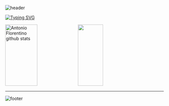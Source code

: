 ![header](https://capsule-render.vercel.app/api?type=waving&color=#FC8EAC&height=500&section=header&text=capsule%20render&fontSize=90)


[![Typing SVG](https://readme-typing-svg.herokuapp.com/?color=52009D&size=35&center=true&vCenter=true&width=1000&lines=Me+chamo+Antonio+Florentino+Junior;Tenho+27+anos+de+idade;Eu+estudo+Sistemas+de+informação;seja+bem-vindo!+:%29)](https://git.io/typing-svg)

<div align="left">  
  <img width="45%" height="195px" src="https://github-readme-stats.vercel.app/api?username=ZASOUROUNIJ&show_icons=true&count_private=true&hide_border=true&title_color=00bfbf&icon_color=00bfbf&text_color=c9d1d9&bg_color=0d1117" alt="Antonio Florentino github stats" /> 
  <img width="40%" height="195px" src="https://github-readme-stats.vercel.app/api/top-langs/?username=ZASOUROUNIJ&layout=compact&hide_border=true&title_color=00bfbf&text_color=00bfbf&bg_color=0d1117" />
</div>

---

![footer](https://capsule-render.vercel.app/api?type=waving&color=#FC8EAC&height=500&section=footer&text=capsule%20render&fontSize=90)
